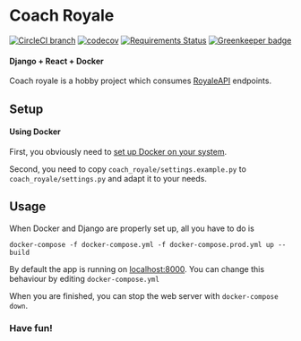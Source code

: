 Coach Royale
===


[![CircleCI branch](https://img.shields.io/circleci/project/github/gogaz/coach_royale/master.svg)](https://circleci.com/gh/gogaz/coach_royale/tree/master)
[![codecov](https://codecov.io/gh/gogaz/coach_royale/branch/master/graph/badge.svg)](https://codecov.io/gh/gogaz/coach_royale)
[![Requirements Status](https://requires.io/github/gogaz/coach_royale/requirements.svg?branch=master)](https://requires.io/github/gogaz/coach_royale/requirements/?branch=master) [![Greenkeeper badge](https://badges.greenkeeper.io/gogaz/coach_royale.svg)](https://greenkeeper.io/)

#### Django + React + Docker
Coach royale is a hobby project which consumes [RoyaleAPI](https://royaleapi.com) endpoints.

Setup
-----
#### Using Docker
First, you obviously need to [set up Docker on your system](https://docs.docker.com/install/).

Second, you need to copy `coach_royale/settings.example.py` to `coach_royale/settings.py` and adapt it to your needs.

Usage
-----
When Docker and Django are properly set up, all you have to do is
```
docker-compose -f docker-compose.yml -f docker-compose.prod.yml up --build
```

By default the app is running on [localhost:8000](http://127.0.0.1:8000). You can change this behaviour by editing `docker-compose.yml`

When you are finished, you can stop the web server with `docker-compose down`.

### Have fun!
